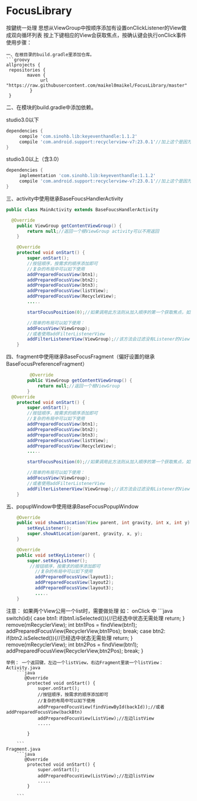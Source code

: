 # FocusLibrary
按鍵统一处理
思想从ViewGroup中按顺序添加有设置onClickListener的View做成双向循环列表
按上下键相应的View会获取焦点，按确认键会执行onClick事件
使用步骤：
```
一、在根目录的build.gradle里添加仓库。
```groovy
allprojects {
 repositories {
        maven {
             url "https://raw.githubusercontent.com/maikel0maikel/FocusLibrary/master"
         }
 }
```
二、在模块的build.gradle中添加依赖。

studio3.0以下
```groovy
dependencies {
     compile 'com.sinohb.lib:keyeventhandle:1.1.2'
     compile 'com.android.support:recyclerview-v7:23.0.1'//加上这个是因为有些项目用了recyclerview，所以要适配
}
```
 studio3.0以上（含3.0）
 ```groovy
 dependencies {
      implementation 'com.sinohb.lib:keyeventhandle:1.1.2'
      compile 'com.android.support:recyclerview-v7:23.0.1'//加上这个是因为有些项目用了recyclerview，所以要适配
 }
```
三、activity中使用继承BaseFoucsHandlerActivity
```java
public class MainActivity extends BaseFoucsHandlerActivity

  @Override
    public ViewGroup getContentViewGroup() {
        return null;//返回一个根ViewGroup activity可以不用返回
    }

    @Override
    protected void onStart() {
        super.onStart();
        //按钮顺序，按需求的顺序添加即可
        //复杂的布局中可以如下使用
        addPreparedFocusView(btn1);
        addPreparedFocusView(btn2);
        addPreparedFocusView(btn3);
        addPreparedFocusView(listView);
        addPreparedFocusView(RecycleView);
        .....

        startFocusPosition(0);//如果调用此方法则从加入顺序的第一个获取焦点，如果不调用此方法进去界面第一个不显示焦点需要按一次物理按键

        //简单的布局可以如下使用：
        addFocusView(ViewGroup);
        //或者使用addFilterListenerView
        addFilterListenerView(ViewGroup);//该方法会过滤没有Listener的View
    }
```
四、fragment中使用继承BaseFocusFragment（偏好设置的继承BaseFocusPreferenceFragment）
```java
         @Override
        public ViewGroup getContentViewGroup() {
            return null;//返回一个根ViewGroup
        }
  @Override
    protected void onStart() {
        super.onStart();
        //按钮顺序，按需求的顺序添加即可
        //复杂的布局中可以如下使用
        addPreparedFocusView(btn1);
        addPreparedFocusView(btn2);
        addPreparedFocusView(btn3);
        addPreparedFocusView(listView);
        addPreparedFocusView(RecycleView);
        .....

        startFocusPosition(0);//如果调用此方法则从加入顺序的第一个获取焦点，如果不调用此方法进去界面第一个不显示焦点需要按一次物理按键

        //简单的布局可以如下使用：
        addFocusView(ViewGroup);
        //或者使用addFilterListenerView
        addFilterListenerView(ViewGroup);//该方法会过滤没有Listener的View
    }
```
五、popupWindow中使用继承BaseFocusPopupWindow
```java
    @Override
    public void showAtLocation(View parent, int gravity, int x, int y) {
        setKeyListener();
        super.showAtLocation(parent, gravity, x, y);
    }

    @Override
    public void setKeyListener() {
        super.setKeyListener();
         //按钮顺序，按需求的顺序添加即可
           //复杂的布局中可以如下使用
           addPreparedFocusView(layout1);
           addPreparedFocusView(layout2);
           addPreparedFocusView(layout3);
           .....
    }
  ```
注意：
如果两个View公用一个list时，需要做处理
如：
 onClick 中
    ```java
    switch(id){
        case btn1:
            if(btn1.isSelected()){//已经选中状态无需处理
                return;
            }
            remove(mRecyclerView);
            int btn1Pos = findView(btn1);
            addPreparedFocusView(RecyclerView,btn1Pos);
            break;
        case btn2:
             if(btn2.isSelected()){//已经选中状态无需处理
                  return;
              }
             remove(mRecyclerView);
             int btn2Pos = findView(btn1);
             addPreparedFocusView(RecyclerView,btn2Pos);
            break;
    }


```
举例： 一个返回键，左边一个listView，右边Fragment里装一个listView：
Activity.java
    ```java
       @Override
        protected void onStart() {
            super.onStart();
            //按钮顺序，按需求的顺序添加即可
            //复杂的布局中可以如下使用
            addPreparedFocusView(findViewById(backId));//或者addPreparedFocusView(backBtn)
            addPreparedFocusView(ListView);//左边listView
            .....

        }

    ```
Fragment.java
    ```java
       @Override
        protected void onStart() {
            super.onStart();
            addPreparedFocusView(ListView);//左边listView
            .....
        }

    ```

